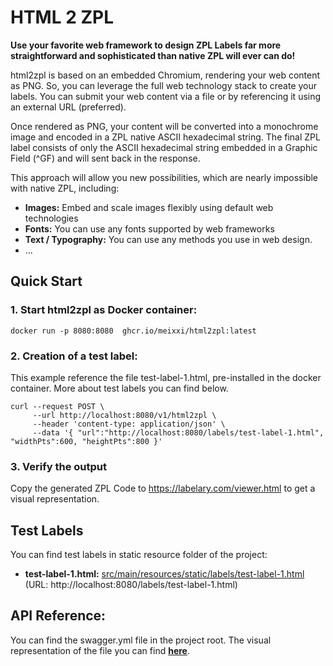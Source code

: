 # HTML 2 ZPL
**Use your favorite web framework to design ZPL Labels far more straightforward and sophisticated than native ZPL will ever can do!**

html2zpl is based on an embedded Chromium, rendering your web content as PNG. So, you can leverage the full web technology stack to create your labels.
You can submit your web content via a file or by referencing it using an external URL (preferred).

Once rendered as PNG, your content will be converted into a monochrome image and encoded in a ZPL native ASCII hexadecimal string. 
The final ZPL label consists of only the ASCII hexadecimal string embedded in a Graphic Field (^GF) and will sent back in the response. 

This approach will allow you new possibilities, which are nearly impossible with native ZPL, including:
* **Images:** Embed and scale images flexibly using default web technologies
* **Fonts:** You can use any fonts supported by web frameworks
* **Text / Typography:** You can use any methods you use in web design.
* ...


## Quick Start
### 1. Start html2zpl as Docker container:
```shell
docker run -p 8080:8080  ghcr.io/meixxi/html2zpl:latest
```
### 2. Creation of a test label:
This example reference the file test-label-1.html, pre-installed in the docker container. More about test labels you can find below.
```shell
curl --request POST \
     --url http://localhost:8080/v1/html2zpl \
	 --header 'content-type: application/json' \
	 --data '{ "url":"http://localhost:8080/labels/test-label-1.html", "widthPts":600, "heightPts":800 }'
```

### 3. Verify the output 
Copy the generated ZPL Code to https://labelary.com/viewer.html to get a visual representation.


## Test Labels
You can find test labels in static resource folder of the project:
* **test-label-1.html:** [src/main/resources/static/labels/test-label-1.html](src/main/resources/static/labels/test-label-1.html) (URL: http://localhost:8080/labels/test-label-1.html)


## API Reference:
You can find the swagger.yml file in the project root. The visual representation of the file you can
find **[here](https://petstore.swagger.io/?url=https://raw.githubusercontent.com/meiXXI/html2zpl/main/swagger.yml)**.

